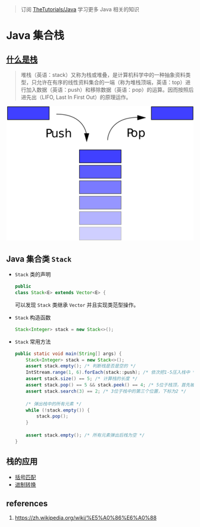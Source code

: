 > 订阅 [TheTutorials/Java](https://github.com/TheTutorials/Java) 学习更多 Java 相关的知识

# Java 集合栈

## [什么是栈](https://zh.wikipedia.org/wiki/%E5%A0%86%E6%A0%88)
> 堆栈（英语：stack）又称为栈或堆叠，是计算机科学中的一种抽象资料类型，只允许在有序的线性资料集合的一端（称为堆栈顶端，英语：top）进行加入数据（英语：push）和移除数据（英语：pop）的运算。因而按照后进先出（LIFO, Last In First Out）的原理运作。

![Stack](../images/stack.png)

## Java 集合类 `Stack`

* `Stack` 类的声明
    ``` java
    public
    class Stack<E> extends Vector<E> {
    ```
    可以发现 `Stack` 类继承 `Vector` 并且实现类范型操作。

* `Stack` 构造函数
    ``` java
    Stack<Integer> stack = new Stack<>();
    ```
* `Stack` 常用方法
    ``` java
    public static void main(String[] args) {
        Stack<Integer> stack = new Stack<>();
        assert stack.empty(); /* 判断栈是否是空的 */
        IntStream.range(1, 6).forEach(stack::push); /* 依次把1-5压入栈中 */
        assert stack.size() == 5; /* 计算栈的长度 */
        assert stack.pop() == 5 && stack.peek() == 4; /* 5位于栈顶，首先被弹出，接下来4位于栈顶 */
        assert stack.search(3) == 2; /* 3位于栈中的第三个位置，下标为2 */

        /* 弹出栈中的所有元素 */
        while (!stack.empty()) {
            stack.pop();
        }

        assert stack.empty(); /* 所有元素弹出后栈为空 */
    }
    ```

## 栈的应用
* [括号匹配](https://github.com/TheAlgorithms/Java/blob/master/DataStructures/Stacks/BalancedBrackets.java)
* [进制转换](https://github.com/TheAlgorithms/Java/blob/master/DataStructures/Stacks/DecimalToAnyUsingStack.java)
## references
1. https://zh.wikipedia.org/wiki/%E5%A0%86%E6%A0%88